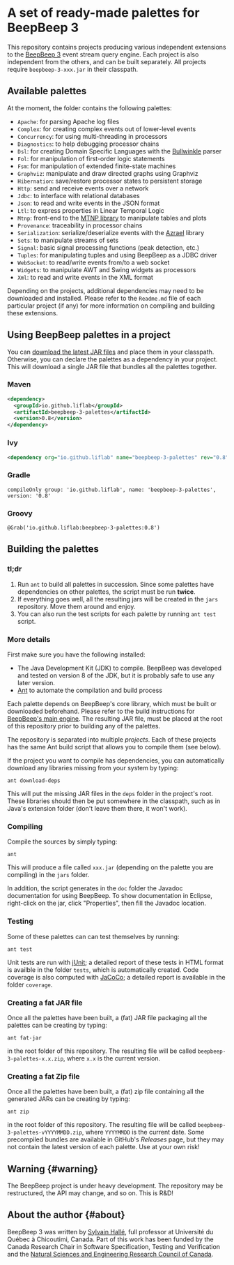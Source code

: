 A set of ready-made palettes for BeepBeep 3
===========================================

This repository contains projects producing various independent
extensions to the [BeepBeep 3](https://liflab.github.io/beepbeep-3)
event stream query engine. Each project is also independent from the others,
and can be built separately. All projects require `beepbeep-3-xxx.jar` in
their classpath.

Available palettes
------------------

At the moment, the folder contains the following palettes:

- `Apache`: for parsing Apache log files
- `Complex`: for creating complex events out of lower-level events
- `Concurrency`: for using multi-threading in processors
- `Diagnostics`: to help debugging processor chains
- `Dsl`: for creating Domain Specific Languages with the
  [Bullwinkle](https://github.com/sylvainhalle/Bullwinkle) parser
- `Fol`: for manipulation of first-order logic statements
- `Fsm`: for manipulation of extended finite-state machines
- `Graphviz`: manipulate and draw directed graphs using Graphviz
- `Hibernation`: save/restore processor states to persistent storage
- `Http`: send and receive events over a network
- `Jdbc`: to interface with relational databases
- `Json`: to read and write events in the JSON format
- `Ltl`: to express properties in Linear Temporal Logic
- `Mtnp`: front-end to the [MTNP library](https://github.com/liflab/mtnp)
   to manipulate tables and plots
- `Provenance`: traceability in processor chains
- `Serialization`: serialize/deserialize events with the
   [Azrael](https://github.com/sylvainhalle/Azrael) library
- `Sets`: to manipulate streams of sets
- `Signal`: basic signal processing functions (peak detection, etc.)
- `Tuples`: for manipulating tuples and using BeepBeep as a JDBC driver
- `WebSocket`: to read/write events from/to a web socket
- `Widgets`: to manipulate AWT and Swing widgets as processors
- `Xml`: to read and write events in the XML format

Depending on the projects, additional dependencies may need to be
downloaded and installed. Please refer to the `Readme.md` file of each
particular project (if any) for more information on compiling and
building these extensions.

Using BeepBeep palettes in a project
------------------------------------

You can [download the latest JAR files](https://github.com/liflab/beepbeep-3-palettes/releases/latest)
and place them in your classpath. Otherwise, you can declare the palettes as a
dependency in your project. This will download a single JAR file that bundles
all the palettes together.

### Maven

```xml
<dependency>
  <groupId>io.github.liflab</groupId>
  <artifactId>beepbeep-3-palettes</artifactId>
  <version>0.8</version>
</dependency>
```

### Ivy

```xml
<dependency org="io.github.liflab" name="beepbeep-3-palettes" rev="0.8"/>
```

### Gradle

```
compileOnly group: 'io.github.liflab', name: 'beepbeep-3-palettes', version: '0.8'
```

### Groovy

```
@Grab('io.github.liflab:beepbeep-3-palettes:0.8')
```

Building the palettes
---------------------

### tl;dr

1. Run `ant` to build all palettes in succession.
   Since some palettes have dependencies on other palettes, the script
   must be run **twice**.
2. If everything goes well, all the resulting jars will be created in the
   `jars` repository. Move them around and enjoy.
3. You can also run the test scripts for each palette by running
   `ant test` script.

### More details

First make sure you have the following installed:

- The Java Development Kit (JDK) to compile. BeepBeep was developed and
  tested on version 8 of the JDK, but it is probably safe to use any later
  version.
- [Ant](http://ant.apache.org) to automate the compilation and build process

Each palette depends on BeepBeep's core library, which must be built or
downloaded beforehand. Please refer to the build instructions for [BeepBeep's main
engine](https://github.com/liflab/beepbeep-3).
The resulting JAR file, must be placed at the root of this
repository prior to building any of the palettes.

The repository is separated into multiple *projects*. Each of these
projects has the same Ant build script that allows you to compile them
(see below).

If the project you want to compile has dependencies,
you can automatically download any libraries missing from your
system by typing:

    ant download-deps

This will put the missing JAR files in the `deps` folder in the project's
root. These libraries should then be put somewhere in the classpath, such as
in Java's extension folder (don't leave them there, it won't work).

### Compiling

Compile the sources by simply typing:

    ant

This will produce a file called `xxx.jar` (depending on the palette you
are compiling) in the `jars` folder.

In addition, the script generates in the `doc` folder the Javadoc
documentation for using BeepBeep. To show documentation in Eclipse,
right-click on the jar, click "Properties", then fill the Javadoc location.

### Testing

Some of these palettes can can test themselves by running:

    ant test

Unit tests are run with [jUnit](http://junit.org); a detailed report of
these tests in HTML format is availble in the folder `tests`, which
is automatically created. Code coverage is also computed with
[JaCoCo](http://www.eclemma.org/jacoco/); a detailed report is available
in the folder `coverage`.

### Creating a fat JAR file

Once all the palettes have been built, a (fat) JAR file packaging all the
palettes can be creating by typing:

    ant fat-jar

in the root folder of this repository. The resulting file will be called
`beepbeep-3-palettes-x.x.zip`, where `x.x` is the current version.

### Creating a fat Zip file

Once all the palettes have been built, a (fat) zip file containing all the
generated JARs can be creating by typing:

    ant zip

in the root folder of this repository. The resulting file will be called
`beepbeep-3-palettes-vYYYYMMDD.zip`, where `YYYYMMDD` is the current date.
Some precompiled bundles are available in GitHub's *Releases* page, but they
may not contain the latest version of each palette. Use at your own risk!

Warning                                                          {#warning}
-------

The BeepBeep project is under heavy development. The repository may be
restructured, the API may change, and so on. This is R&D!

About the author                                                   {#about}
----------------

BeepBeep 3 was written by [Sylvain Hallé](https://leduotang.ca/sylvain),
full professor at Université du Québec à Chicoutimi, Canada. Part of
this work has been funded by the Canada Research Chair in Software
Specification, Testing and Verification and the
[Natural Sciences and Engineering Research Council
of Canada](http://nserc-crsng.gc.ca).
